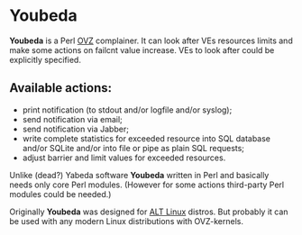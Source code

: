 # Youbeda

**Youbeda** is a Perl [OVZ](http://www.openvz.org/) complainer. It can look after VEs resources limits and make some actions on failcnt value increase. VEs to look after could be explicitly specified.

## Available actions:

* print notification (to stdout and/or logfile and/or syslog);
* send notification via email;
* send notification via Jabber;
* write complete statistics for exceeded resource into SQL database and/or SQLite and/or into file or pipe as plain SQL requests;
* adjust barrier and limit values for exceeded resources.

Unlike (dead?) Yabeda software **Youbeda** written in Perl and basically needs only core Perl modules. (However for some actions third-party Perl modules could be needed.)

Originally **Youbeda** was designed for [ALT Linux](http://www.altlinux.ru/) distros. But probably it can be used with any modern Linux distributions with OVZ-kernels.

